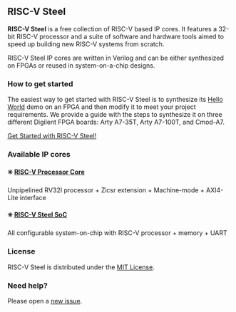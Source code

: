 ## RISC-V Steel

**RISC-V Steel** is a free collection of RISC-V based IP cores. It features a 32-bit RISC-V processor and a suite of software and hardware tools aimed to speed up building new RISC-V systems from scratch.

RISC-V Steel IP cores are written in Verilog and can be either synthesized on FPGAs or reused in system-on-a-chip designs.

### How to get started

The easiest way to get started with RISC-V Steel is to synthesize its [Hello World](https://github.com/riscv-steel/riscv-steel/tree/main/hello-world) demo on an FPGA and then modify it to meet your project requirements. We provide a guide with the steps to synthesize it on three different Digilent FPGA boards: Arty A7-35T, Arty A7-100T, and Cmod-A7.

[Get Started with RISC-V Steel!](https://riscv-steel.github.io/riscv-steel/getting-started/)

### Available IP cores

#### :eight_spoked_asterisk: [RISC-V Processor Core](hardware/rvsteel-core.v)
Unpipelined RV32I processor + Zicsr extension + Machine-mode + AXI4-Lite interface

#### :eight_spoked_asterisk: [RISC-V Steel SoC](hardware/rvsteel-soc.v)
All configurable system-on-chip with RISC-V processor + memory + UART

### License

RISC-V Steel is distributed under the [MIT License](LICENSE.md).

### Need help?

Please open a [new issue](https://github.com/riscv-steel/riscv-steel/issues).
